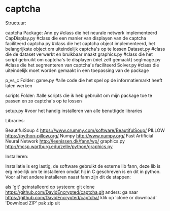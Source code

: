 # captcha


Structuur:

captcha Package:
    Ann.py  #class die het neurale netwerk implementeerd
    CapDisplay.py   #class die een manier van displayen van de captcha faciliteerd
    captcha.py      #class die het captcha object implementeerd, het belangrijkste object om uiteindelijk captcha's op te lossen
    Dataset.py      #class die de dataset verwerkt en bruikbaar maakt
    graphics.py     #class die het script gebruikt om captcha's te displayen (niet zelf gemaakt)
    segImage.py     #class die het segmenteren van captcha's faciliteerd
    Solver.py       #class die uiteindelijk moet worden gemaakt in een toepassing van de package

p_vs_c Folder:
    game.py         #alle code die het spel op de informatiemarkt heeft laten werken


scripts Folder:
    #alle scripts die ik heb gebruikt om mijn package toe te passen en zo captcha's op te lossen

setup.py    #voor het handig installeren van alle benuttigde libraries



Libraries:

BeautifulSoup 4         https://www.crummy.com/software/BeautifulSoup/
PILLOW                  https://python-pillow.org/
Numpy                   http://www.numpy.org/
Fast Artificial Neural Network      http://leenissen.dk/fann/wp/
graphics.py             http://mcsp.wartburg.edu/zelle/python/graphics.py



Installeren:

Installatie is erg lastig, de software gebruikt de externe lib fann, deze lib is erg moeilijk om te installeren omdat hij in C geschreven is en dit in python.
Voor al het andere installeren naast fann zijn dit de stappen:

als 'git' geinstalleerd op systeem:
    git clone https://github.com/DavidEncrypted/captcha.git
anders:
    ga naar https://github.com/DavidEncrypted/captcha/
    klik op 'clone or download'
        'Download ZIP'
    pak zip uit